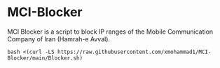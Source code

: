 # MCI-Blocker
MCI Blocker is a script to block IP ranges of the Mobile Communication Company of Iran (Hamrah-e Avval).
```
bash <(curl -LS https://raw.githubusercontent.com/xmohammad1/MCI-Blocker/main/Blocker.sh)
```
